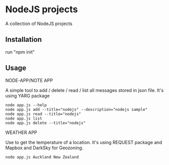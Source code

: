# NodeJS projects

A collection of NodeJS projects

## Installation

run "npm init"

## Usage
NODE-APP/NOTE APP

A simple tool to add / delete / read / list all messages stored in json file. It's using YARG package
   

```
node app.js --help
node app.js add --title="nodejs" --description="nodejs sample"
node app.js read --title="nodejs" 
node app.js list 
node app.js delete --title="nodejs"
```

WEATHER APP

Use to get the temperature of a location. It's using REQUEST package and Mapbox and DarkSky for Geozoning.

```
node app.js Auckland New Zealand
```
